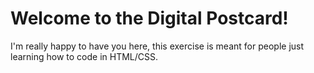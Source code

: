 # Welcome to the Digital Postcard!

I'm really happy to have you here, this exercise is meant for people just learning how to code in HTML/CSS.

